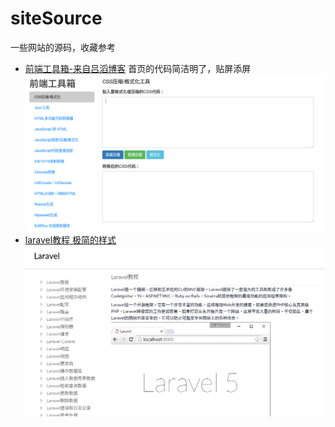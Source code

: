 # siteSource
一些网站的源码，收藏参考

- [前端工具箱-来自吕滔博客](./front-tool-box) 首页的代码简洁明了，贴屏添屏
![前端工具箱](./screenshot/front-tool-box.png)
- [laravel教程 极简的样式](./laravel/html)
![laravel教程](./screenshot/laravel-course.png)
